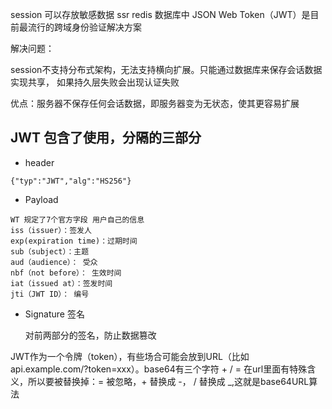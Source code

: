 
session 可以存放敏感数据 ssr redis 数据库中
JSON Web Token（JWT）是目前最流行的跨域身份验证解决方案

解决问题：

session不支持分布式架构，无法支持横向扩展。只能通过数据库来保存会话数据实现共享，
如果持久层失败会出现认证失败

优点：服务器不保存任何会话数据，即服务器变为无状态，使其更容易扩展

## JWT 包含了使用，分隔的三部分

- header

```
{"typ":"JWT","alg":"HS256"}
```

- Payload

```
WT 规定了7个官方字段 用户自己的信息
iss（issuer）：签发人
exp(expiration time)：过期时间
sub（subject）：主题
aud（audience）： 受众
nbf（not before）： 生效时间
iat（issued at）：签发时间
jti（JWT ID）： 编号
```

- Signature 签名
  
  对前两部分的签名，防止数据篡改


JWT作为一个令牌（token），有些场合可能会放到URL（比如api.example.com/?token=xxx）。base64有三个字符 + / = 在url里面有特殊含义，所以要被替换掉：= 被忽略，+ 替换成 -， / 替换成 _,这就是base64URL算法